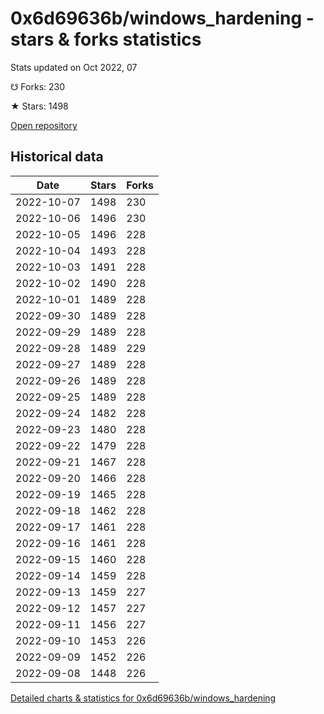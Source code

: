 # 0x6d69636b/windows_hardening - stars & forks statistics

Stats updated on Oct 2022, 07

☋ Forks: 230

★ Stars: 1498

[Open repository](https://github.com/0x6d69636b/windows_hardening)

## Historical data
| Date | Stars | Forks |
|------|-------|-------|
| 2022-10-07 | 1498 | 230 | 
| 2022-10-06 | 1496 | 230 | 
| 2022-10-05 | 1496 | 228 | 
| 2022-10-04 | 1493 | 228 | 
| 2022-10-03 | 1491 | 228 | 
| 2022-10-02 | 1490 | 228 | 
| 2022-10-01 | 1489 | 228 | 
| 2022-09-30 | 1489 | 228 | 
| 2022-09-29 | 1489 | 228 | 
| 2022-09-28 | 1489 | 229 | 
| 2022-09-27 | 1489 | 228 | 
| 2022-09-26 | 1489 | 228 | 
| 2022-09-25 | 1489 | 228 | 
| 2022-09-24 | 1482 | 228 | 
| 2022-09-23 | 1480 | 228 | 
| 2022-09-22 | 1479 | 228 | 
| 2022-09-21 | 1467 | 228 | 
| 2022-09-20 | 1466 | 228 | 
| 2022-09-19 | 1465 | 228 | 
| 2022-09-18 | 1462 | 228 | 
| 2022-09-17 | 1461 | 228 | 
| 2022-09-16 | 1461 | 228 | 
| 2022-09-15 | 1460 | 228 | 
| 2022-09-14 | 1459 | 228 | 
| 2022-09-13 | 1459 | 227 | 
| 2022-09-12 | 1457 | 227 | 
| 2022-09-11 | 1456 | 227 | 
| 2022-09-10 | 1453 | 226 | 
| 2022-09-09 | 1452 | 226 | 
| 2022-09-08 | 1448 | 226 | 


[Detailed charts & statistics for 0x6d69636b/windows_hardening](https://reviewgithub.com/rep/0x6d69636b/windows_hardening)
